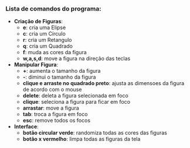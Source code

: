 ### Lista de comandos do programa:
- **Criação de Figuras**:
  - **e**: cria uma Elipse
  - **c**: cria um Círculo
  - **r**: cria um Retangulo
  - **q**: cria um Quadrado
  - **f**: muda as cores da figura
  - **w,a,s,d**: move a figura na direção das teclas
- **Manipular Figura**:
  - **+**: aumenta o tamanho da figura
  - **-**: diminui o tamanho da figura 
  - **clique e arraste no quadrado preto**: ajusta as dimensoes da figura de acordo com o mouse
  - **delete**: deleta a figura selecionada em foco
  - **clique**: seleciona a figura para ficar em foco
  - **arrastar**: move a figura
  - **tab**: troca a figura em foco
  - **esc**: remove todos os focos
- **Interface**:
  - **botão circular verde**: randomiza todas as cores das figuras
  - **botão x vermelho**: limpa todas as figuras da tela
